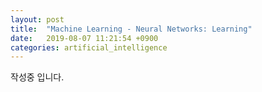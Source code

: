 ```yaml
---
layout: post
title:  "Machine Learning - Neural Networks: Learning"
date:   2019-08-07 11:21:54 +0900
categories: artificial_intelligence
---
```


작성중 입니다.